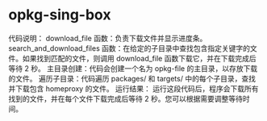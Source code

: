 # opkg-sing-box

代码说明：
download_file 函数：负责下载文件并显示进度条。
search_and_download_files 函数：在给定的子目录中查找包含指定关键字的文件。如果找到匹配的文件，则调用 download_file 函数下载它，并在下载完成后等待 2 秒。
主目录创建：代码会创建一个名为 opkg-file 的主目录，以存放下载的文件。
遍历子目录：代码遍历 packages/ 和 targets/ 中的每个子目录，查找并下载包含 homeproxy 的文件。
运行结果：
运行这段代码后，程序会下载所有找到的文件，并在每个文件下载完成后等待 2 秒。您可以根据需要调整等待时间。
